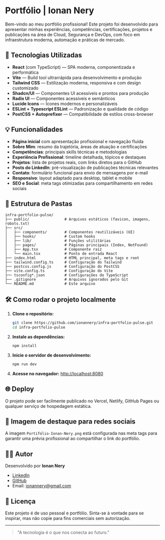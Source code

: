 # Portfólio | Ionan Nery

Bem-vindo ao meu portfólio profissional! Este projeto foi desenvolvido para apresentar minhas experiências, competências, certificações, projetos e publicações na área de Cloud, Segurança e DevOps, com foco em infraestrutura moderna, automação e práticas de mercado.

## 🚀 Tecnologias Utilizadas

- **React** (com TypeScript) — SPA moderna, componentizada e performática
- **Vite** — Build tool ultrarrápida para desenvolvimento e produção
- **Tailwind CSS** — Estilização moderna, responsiva e com design customizado
- **Shadcn/UI** — Componentes UI acessíveis e prontos para produção
- **Radix UI** — Componentes acessíveis e semânticos
- **Lucide Icons** — Ícones modernos e personalizáveis
- **ESLint + Typescript ESLint** — Padronização e qualidade de código
- **PostCSS + Autoprefixer** — Compatibilidade de estilos cross-browser

## 💡 Funcionalidades

- **Página inicial** com apresentação profissional e navegação fluida
- **Sobre Mim**: resumo da trajetória, áreas de atuação e certificações
- **Competências**: principais skills técnicas e metodologias
- **Experiência Profissional**: timeline detalhada, tópicos e destaques
- **Projetos**: lista de projetos reais, com links diretos para o GitHub
- **Posts do LinkedIn**: pré-visualização de publicações técnicas relevantes
- **Contato**: formulário funcional para envio de mensagens por e-mail
- **Responsivo**: layout adaptado para desktop, tablet e mobile
- **SEO e Social**: meta tags otimizadas para compartilhamento em redes sociais

## 📂 Estrutura de Pastas

```
infra-portfolio-pulse/
├── public/                # Arquivos estáticos (favicon, imagens, robots.txt)
├── src/
│   ├── components/        # Componentes reutilizáveis (UI)
│   ├── hooks/             # Custom hooks
│   ├── lib/               # Funções utilitárias
│   ├── pages/             # Páginas principais (Index, NotFound)
│   ├── App.tsx            # Componente raiz
│   └── main.tsx           # Ponto de entrada React
├── index.html             # HTML principal, meta tags e root
├── tailwind.config.ts     # Configuração do Tailwind
├── postcss.config.js      # Configuração do PostCSS
├── vite.config.ts         # Configuração do Vite
├── tsconfig*.json         # Configurações do TypeScript
├── .gitignore             # Arquivos ignorados pelo Git
└── README.md              # Este arquivo
```

## 🛠️ Como rodar o projeto localmente

1. **Clone o repositório:**
   ```bash
   git clone https://github.com/ionannery/infra-portfolio-pulse.git
   cd infra-portfolio-pulse
   ```
2. **Instale as dependências:**
   ```bash
   npm install
   ```
3. **Inicie o servidor de desenvolvimento:**
   ```bash
   npm run dev
   ```
4. **Acesse no navegador:**
   [http://localhost:8080](http://localhost:8080)

## 🌐 Deploy

O projeto pode ser facilmente publicado no Vercel, Netlify, GitHub Pages ou qualquer serviço de hospedagem estática.

## 📸 Imagem de destaque para redes sociais

A imagem `Portifólio-Ionan-Nery.png` está configurada nas meta tags para garantir uma prévia profissional ao compartilhar o link do portfólio.

## 👨‍💻 Autor

Desenvolvido por **Ionan Nery**
- [LinkedIn](https://www.linkedin.com/in/ionan-nery/)
- [GitHub](https://github.com/ionannery)
- Email: ionannery@gmail.com

## 📝 Licença

Este projeto é de uso pessoal e portfólio. Sinta-se à vontade para se inspirar, mas não copie para fins comerciais sem autorização.

---

> "A tecnologia é o que nos conecta ao futuro."
